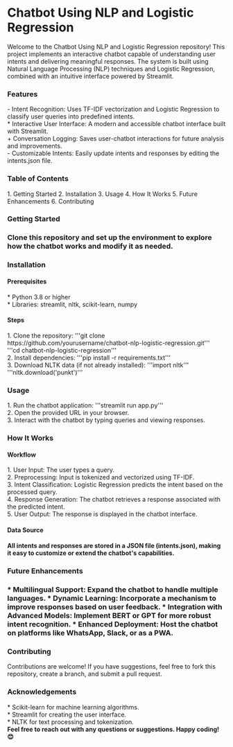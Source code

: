<h1>Chatbot Using NLP and Logistic Regression</h1>
<p>Welcome to the Chatbot Using NLP and Logistic Regression repository! This project implements an interactive chatbot capable of understanding user intents and delivering meaningful responses. The system is built using Natural Language Processing (NLP) techniques and Logistic Regression, combined with an intuitive interface powered by Streamlit.</p>

<h3>Features</h3>
- Intent Recognition: Uses TF-IDF vectorization and Logistic Regression to classify user queries into predefined intents.<br>
* Interactive User Interface: A modern and accessible chatbot interface built with Streamlit.<br>
+ Conversation Logging: Saves user-chatbot interactions for future analysis and improvements.<br>
- Customizable Intents: Easily update intents and responses by editing the intents.json file.<br>
<h3>Table of Contents</h3>
1. Getting Started
2. Installation
3. Usage
4. How It Works
5. Future Enhancements
6. Contributing
<h3>Getting Started<h3>
<p>Clone this repository and set up the environment to explore how the chatbot works and modify it as needed.</p>

<h3>Installation</h3>
<h4>Prerequisites</h4>
* Python 3.8 or higher<br>
* Libraries: streamlit, nltk, scikit-learn, numpy<br>
<h4>Steps</h4>
1. Clone the repository:
'''git clone https://github.com/yourusername/chatbot-nlp-logistic-regression.git'''  <br>
'''cd chatbot-nlp-logistic-regression'''<br>  
2. Install dependencies:
'''pip install -r requirements.txt'''<br>
3. Download NLTK data (if not already installed):
  '''import nltk'''<br>
  '''nltk.download('punkt')''' <br>

<h3>Usage</h3>
1. Run the chatbot application:
  '''streamlit run app.py'''<br>
2. Open the provided URL in your browser.<br>
3. Interact with the chatbot by typing queries and viewing responses.<br>
<h3>How It Works</h3>
<h4>Workflow</h4>
1. User Input: The user types a query.<br>
2. Preprocessing: Input is tokenized and vectorized using TF-IDF.<br>
3. Intent Classification: Logistic Regression predicts the intent based on the processed query.<br>
4. Response Generation: The chatbot retrieves a response associated with the predicted intent.<br>
5. User Output: The response is displayed in the chatbot interface.<br>
<h4>Data Source<h4>
<p>All intents and responses are stored in a JSON file (intents.json), making it easy to customize or extend the chatbot's capabilities.</p>

<h3>Future Enhancements<h3>
* Multilingual Support: Expand the chatbot to handle multiple languages.
* Dynamic Learning: Incorporate a mechanism to improve responses based on user feedback.
* Integration with Advanced Models: Implement BERT or GPT for more robust intent recognition.
* Enhanced Deployment: Host the chatbot on platforms like WhatsApp, Slack, or as a PWA.
<h3>Contributing</h3>
<p>Contributions are welcome! If you have suggestions, feel free to fork this repository, create a branch, and submit a pull request.</p>

<h3>Acknowledgements</h3>
* Scikit-learn for machine learning algorithms.<br>
* Streamlit for creating the user interface.<br>
* NLTK for text processing and tokenization.<br>
<strong>Feel free to reach out with any questions or suggestions. Happy coding! 😊</strong>
